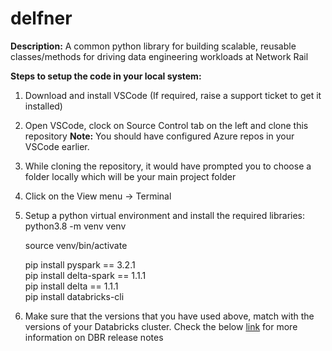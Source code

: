 # delfner

**Description:**
  A common python library for building scalable, reusable classes/methods for driving data engineering workloads at Network Rail

**Steps to setup the code in your local system:**

1. Download and install VSCode (If required, raise a support ticket to get it installed)
2. Open VSCode, clock on Source Control tab on the left and clone this repository **Note:** You should have configured Azure repos in your VSCode earlier.
3. While cloning the repository, it would have prompted you to choose a folder locally which will be your main project folder
4. Click on the View menu -> Terminal
5. Setup a python virtual environment and install the required libraries:
    python3.8 -m venv venv <br>
    
    source venv/bin/activate <br>
    
    pip install pyspark == 3.2.1 <br>
    pip install delta-spark == 1.1.1 <br>
    pip install delta == 1.1.1 <br>
    pip install databricks-cli <br>

6. Make sure that the versions that you have used above, match with the versions of your Databricks cluster. Check the below [link](https://docs.microsoft.com/en-us/azure/databricks/release-notes/runtime/releases) for more information on DBR release notes 
